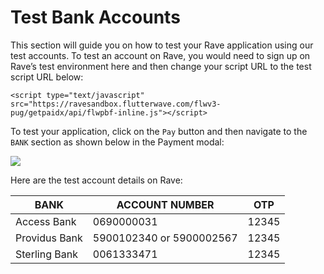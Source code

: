 # Test Bank Accounts

This section will guide you on how to test your Rave application using our test accounts. To test an account on Rave, you would need to sign up on Rave’s test environment here and then change your script URL to the test script URL below:

    <script type="text/javascript" src="https://ravesandbox.flutterwave.com/flwv3-pug/getpaidx/api/flwpbf-inline.js"></script>

To test your application, click on the  `Pay`  button and then navigate to the  `BANK`  section as shown below in the Payment modal:

![](https://d2mxuefqeaa7sj.cloudfront.net/s_1AABE0F634330BD43179E3DC3F64104BFAC7BB785EA627B4FAFD37221B431E05_1522783789551_Screenshot+from+2018-04-03+20-21-57.png)

Here are the test account details on Rave:

| BANK          | ACCOUNT NUMBER             | OTP   |
| ------------- | -------------------------- | ----- |
| Access Bank   | 0690000031                 | 12345 |
| Providus Bank | 5900102340  or  5900002567 | 12345 |
| Sterling Bank | 0061333471                 | 12345 |
